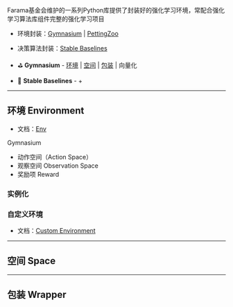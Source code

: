 
Farama基金会维护的一系列Python库提供了封装好的强化学习环境，常配合强化学习算法库组件完整的强化学习项目

+ 环境封装：[Gymnasium](https://gymnasium.farama.org/) | [PettingZoo](https://pettingzoo.farama.org/index.html)
+ 决策算法封装：[Stable Baselines](https://stable-baselines3.readthedocs.io/en/master/)

+ ⛳ **Gymnasium** - [环境](#环境%20Environment) | [空间](#空间%20Space) | [包装](#包装%20Wrapper) | 向量化
+ 🏀 **Stable Baselines** - 
	+ 



---
## 环境 Environment

+ 文档：[Env](https://gymnasium.farama.org/api/env/)

Gymnasium

+ 动作空间（Action Space）
+ 观察空间 Observation Space
+ 奖励项 Reward


### 实例化


### 自定义环境

+ 文档：[Custom Environment](https://gymnasium.farama.org/tutorials/gymnasium_basics/environment_creation/)




---
## 空间 Space






---
## 包装 Wrapper



